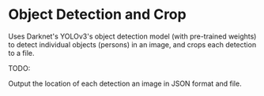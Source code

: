 # Object Detection and Crop

Uses Darknet's YOLOv3's object detection model (with pre-trained weights) to detect individual objects (persons) in an image, and crops each detection to a file.  

TODO:

Output the location of each detection an image in JSON format and file.
